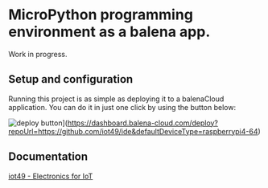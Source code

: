 # MicroPython programming environment as a balena app.

Work in progress.

## Setup and configuration

Running this project is as simple as deploying it to a balenaCloud application. You can do it in just one click by using the button below:

![deploy button](https://balena.io/deploy.svg)](https://dashboard.balena-cloud.com/deploy?repoUrl=https://github.com/iot49/ide&defaultDeviceType=raspberrypi4-64)

## Documentation

[iot49 - Electronics for IoT](https://iot49.org)